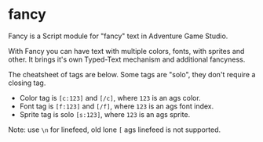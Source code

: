 # fancy

Fancy is a Script module for "fancy" text in Adventure Game Studio.

With Fancy you can have text with multiple colors, fonts, with sprites and other. It brings it's own Typed-Text mechanism and additional fancyness.

The cheatsheet of tags are below. Some tags are "solo", they don't require a closing tag.

- Color tag is `[c:123]` and `[/c]`, where `123` is an ags color.
- Font tag is `[f:123]` and `[/f]`, where `123` is an ags font index.
- Sprite tag is solo `[s:123]`, where `123` is an ags sprite.

Note: use `\n` for linefeed, old lone `[` ags linefeed is not supported.

